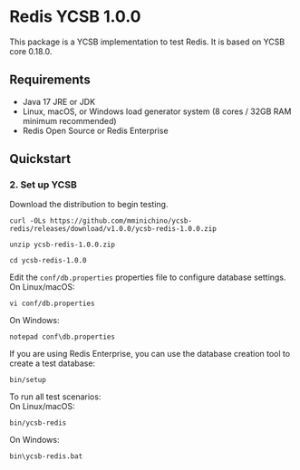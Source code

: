 # Redis YCSB 1.0.0
This package is a YCSB implementation to test Redis. It is based on YCSB core 0.18.0.

## Requirements
- Java 17 JRE or JDK
- Linux, macOS, or Windows load generator system (8 cores / 32GB RAM minimum recommended)
- Redis Open Source or Redis Enterprise

## Quickstart

### 2. Set up YCSB
Download the distribution to begin testing.
```
curl -OLs https://github.com/mminichino/ycsb-redis/releases/download/v1.0.0/ycsb-redis-1.0.0.zip
```
```
unzip ycsb-redis-1.0.0.zip
```
```
cd ycsb-redis-1.0.0
```
Edit the `conf/db.properties` properties file to configure database settings.<br>
On Linux/macOS:
```
vi conf/db.properties
```
On Windows:
```
notepad conf\db.properties
```
If you are using Redis Enterprise, you can use the database creation tool to create a test database:<br>
```
bin/setup
```
To run all test scenarios:<br>
On Linux/macOS:
```
bin/ycsb-redis
```
On Windows:
```
bin\ycsb-redis.bat
```
